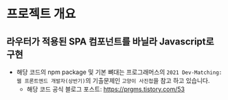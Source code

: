 # 프로젝트 개요

## 라우터가 적용된 SPA 컴포넌트를 바닐라 Javascript로 구현

- 해당 코드의 npm package 및 기본 뼈대는 프로그래머스의 `2021 Dev-Matching: 웹 프론트엔드 개발자(상반기)`의 기출문제인 `고양이 사진첩`을 참고 하고 있습니다.
  - 해당 코드 공식 블로그 포스트: https://prgms.tistory.com/53
